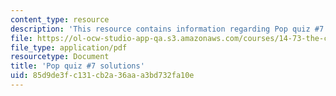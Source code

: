 ```yaml
---
content_type: resource
description: 'This resource contains information regarding Pop quiz #7 solutions'
file: https://ol-ocw-studio-app-qa.s3.amazonaws.com/courses/14-73-the-challenge-of-world-poverty-spring-2011/85d9de3fc131cb2a36aaa3bd732fa10e_MIT14_73S11_quiz7_sol.pdf
file_type: application/pdf
resourcetype: Document
title: 'Pop quiz #7 solutions'
uid: 85d9de3f-c131-cb2a-36aa-a3bd732fa10e
---
```

